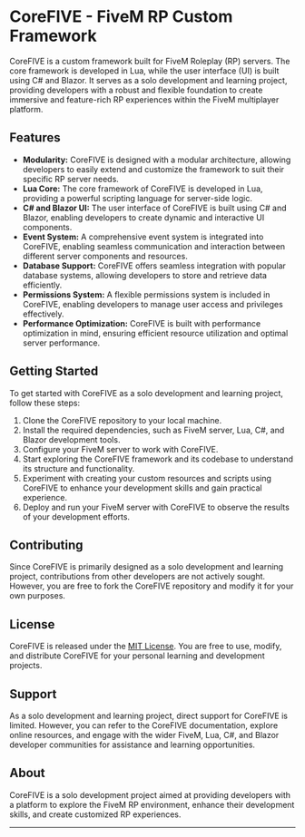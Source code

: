# CoreFIVE - FiveM RP Custom Framework

CoreFIVE is a custom framework built for FiveM Roleplay (RP) servers. The core framework is developed in Lua, while the user interface (UI) is built using C# and Blazor. It serves as a solo development and learning project, providing developers with a robust and flexible foundation to create immersive and feature-rich RP experiences within the FiveM multiplayer platform.

## Features

- **Modularity:** CoreFIVE is designed with a modular architecture, allowing developers to easily extend and customize the framework to suit their specific RP server needs.
- **Lua Core:** The core framework of CoreFIVE is developed in Lua, providing a powerful scripting language for server-side logic.
- **C# and Blazor UI:** The user interface of CoreFIVE is built using C# and Blazor, enabling developers to create dynamic and interactive UI components.
- **Event System:** A comprehensive event system is integrated into CoreFIVE, enabling seamless communication and interaction between different server components and resources.
- **Database Support:** CoreFIVE offers seamless integration with popular database systems, allowing developers to store and retrieve data efficiently.
- **Permissions System:** A flexible permissions system is included in CoreFIVE, enabling developers to manage user access and privileges effectively.
- **Performance Optimization:** CoreFIVE is built with performance optimization in mind, ensuring efficient resource utilization and optimal server performance.

## Getting Started

To get started with CoreFIVE as a solo development and learning project, follow these steps:

1. Clone the CoreFIVE repository to your local machine.
2. Install the required dependencies, such as FiveM server, Lua, C#, and Blazor development tools.
3. Configure your FiveM server to work with CoreFIVE.
4. Start exploring the CoreFIVE framework and its codebase to understand its structure and functionality.
5. Experiment with creating your custom resources and scripts using CoreFIVE to enhance your development skills and gain practical experience.
6. Deploy and run your FiveM server with CoreFIVE to observe the results of your development efforts.


## Contributing

Since CoreFIVE is primarily designed as a solo development and learning project, contributions from other developers are not actively sought. However, you are free to fork the CoreFIVE repository and modify it for your own purposes.

## License

CoreFIVE is released under the [MIT License](https://github.com/whitezom7/CoreFIVE/blob/main/LICENSE). You are free to use, modify, and distribute CoreFIVE for your personal learning and development projects.

## Support

As a solo development and learning project, direct support for CoreFIVE is limited. However, you can refer to the CoreFIVE documentation, explore online resources, and engage with the wider FiveM, Lua, C#, and Blazor developer communities for assistance and learning opportunities.

## About

CoreFIVE is a solo development project aimed at providing developers with a platform to explore the FiveM RP environment, enhance their development skills, and create customized RP experiences.


---

